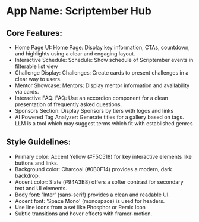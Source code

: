 # **App Name**: Scriptember Hub

## Core Features:

- Home Page UI: Home Page: Display key information, CTAs, countdown, and highlights using a clear and engaging layout.
- Interactive Schedule: Schedule: Show schedule of Scriptember events in filterable list view
- Challenge Display: Challenges: Create cards to present challenges in a clear way to users.
- Mentor Showcase: Mentors: Display mentor information and availability via cards.
- Interactive FAQ: FAQ: Use an accordion component for a clean presentation of frequently asked questions.
- Sponsors Section: Display Sponsors by tiers with logos and links
- AI Powered Tag Analyzer: Generate titles for a gallery based on tags. LLM is a tool which may suggest terms which fit with established genres

## Style Guidelines:

- Primary color: Accent Yellow (#F5C518) for key interactive elements like buttons and links.
- Background color: Charcoal (#0B0F14) provides a modern, dark backdrop.
- Accent color: Slate (#94A3B8) offers a softer contrast for secondary text and UI elements.
- Body font: 'Inter' (sans-serif) provides a clean and readable UI.
- Accent font: 'Space Mono' (monospace) is used for headers.
- Use line icons from a set like Phosphor or Remix Icon
- Subtle transitions and hover effects with framer-motion.